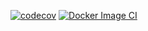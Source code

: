 [![codecov](https://codecov.io/gh/EM51641/EasyModel/branch/main/graph/badge.svg?token=Umj7G2hzei)](https://codecov.io/gh/EM51641/EasyModel) [![Docker Image CI](https://github.com/EM51641/EasyModel/actions/workflows/compose-assets.yml/badge.svg)](https://github.com/EM51641/EasyModel/actions/workflows/compose-assets.yml)
